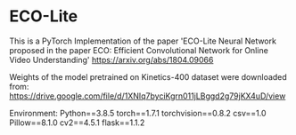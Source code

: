 # ECO-Lite
This is a PyTorch Implementation of the paper 'ECO-Lite Neural Network proposed in the paper ECO: Efficient Convolutional Network for Online Video Understanding' 
https://arxiv.org/abs/1804.09066

Weights of the model pretrained on Kinetics-400 dataset were downloaded from:
https://drive.google.com/file/d/1XNIq7byciKgrn011jLBggd2g79jKX4uD/view

Environment:
Python==3.8.5
torch==1.7.1
torchvision==0.8.2
csv==1.0
Pillow==8.1.0
cv2==4.5.1
flask==1.1.2
